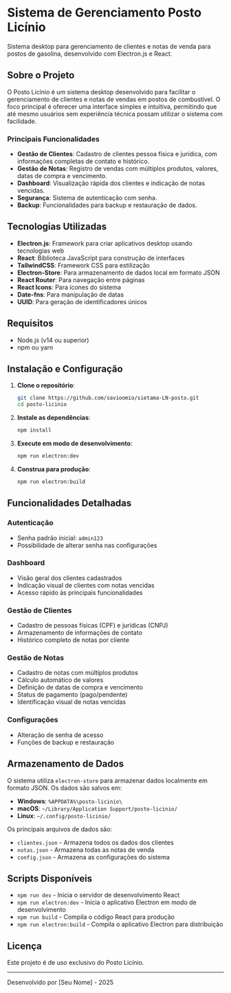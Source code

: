 # Sistema de Gerenciamento Posto Licínio

Sistema desktop para gerenciamento de clientes e notas de venda para postos de gasolina, desenvolvido com Electron.js e React.

## Sobre o Projeto

O Posto Licínio é um sistema desktop desenvolvido para facilitar o gerenciamento de clientes e notas de vendas em postos de combustível. O foco principal é oferecer uma interface simples e intuitiva, permitindo que até mesmo usuários sem experiência técnica possam utilizar o sistema com facilidade.

### Principais Funcionalidades

- **Gestão de Clientes**: Cadastro de clientes pessoa física e jurídica, com informações completas de contato e histórico.
- **Gestão de Notas**: Registro de vendas com múltiplos produtos, valores, datas de compra e vencimento.
- **Dashboard**: Visualização rápida dos clientes e indicação de notas vencidas.
- **Segurança**: Sistema de autenticação com senha.
- **Backup**: Funcionalidades para backup e restauração de dados.

## Tecnologias Utilizadas

- **Electron.js**: Framework para criar aplicativos desktop usando tecnologias web
- **React**: Biblioteca JavaScript para construção de interfaces
- **TailwindCSS**: Framework CSS para estilização
- **Electron-Store**: Para armazenamento de dados local em formato JSON
- **React Router**: Para navegação entre páginas
- **React Icons**: Para ícones do sistema
- **Date-fns**: Para manipulação de datas
- **UUID**: Para geração de identificadores únicos


## Requisitos

- Node.js (v14 ou superior)
- npm ou yarn

## Instalação e Configuração

1. **Clone o repositório**:
   ```bash
   git clone https://github.com/savioomio/sietama-LN-posto.git
   cd posto-licinio
   ```

2. **Instale as dependências**:
   ```bash
   npm install
   ```

3. **Execute em modo de desenvolvimento**:
   ```bash
   npm run electron:dev
   ```

4. **Construa para produção**:
   ```bash
   npm run electron:build
   ```

## Funcionalidades Detalhadas

### Autenticação
- Senha padrão inicial: `admin123`
- Possibilidade de alterar senha nas configurações

### Dashboard
- Visão geral dos clientes cadastrados
- Indicação visual de clientes com notas vencidas
- Acesso rápido às principais funcionalidades

### Gestão de Clientes
- Cadastro de pessoas físicas (CPF) e jurídicas (CNPJ)
- Armazenamento de informações de contato
- Histórico completo de notas por cliente

### Gestão de Notas
- Cadastro de notas com múltiplos produtos
- Cálculo automático de valores
- Definição de datas de compra e vencimento
- Status de pagamento (pago/pendente)
- Identificação visual de notas vencidas

### Configurações
- Alteração de senha de acesso
- Funções de backup e restauração

## Armazenamento de Dados

O sistema utiliza `electron-store` para armazenar dados localmente em formato JSON. Os dados são salvos em:

- **Windows**: `%APPDATA%\posto-licinio\`
- **macOS**: `~/Library/Application Support/posto-licinio/`
- **Linux**: `~/.config/posto-licinio/`

Os principais arquivos de dados são:
- `clientes.json` - Armazena todos os dados dos clientes
- `notas.json` - Armazena todas as notas de venda
- `config.json` - Armazena as configurações do sistema

## Scripts Disponíveis

- `npm run dev` - Inicia o servidor de desenvolvimento React
- `npm run electron:dev` - Inicia o aplicativo Electron em modo de desenvolvimento
- `npm run build` - Compila o código React para produção
- `npm run electron:build` - Compila o aplicativo Electron para distribuição

## Licença

Este projeto é de uso exclusivo do Posto Licínio.

---

Desenvolvido por [Seu Nome] - 2025

